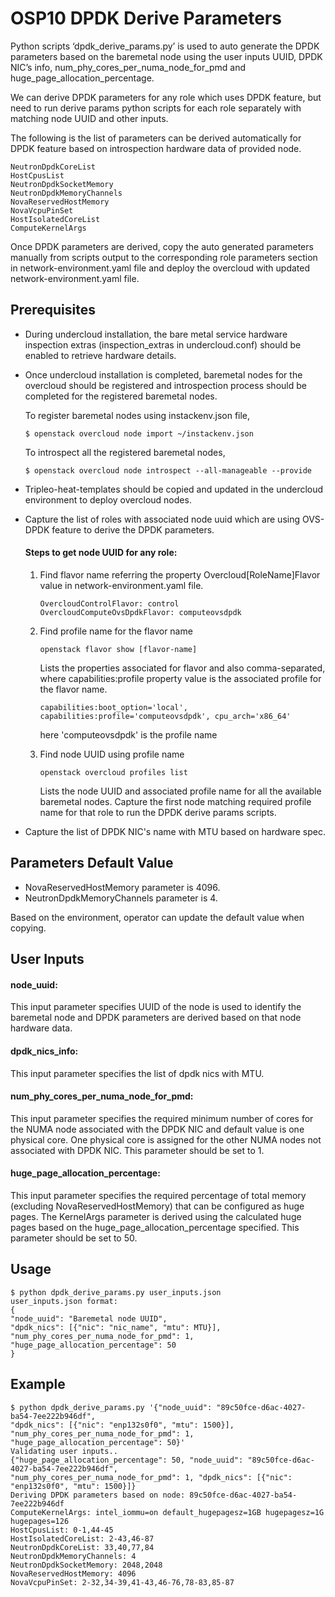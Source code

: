 # OSP10 DPDK Derive Parameters

Python scripts ‘dpdk_derive_params.py’ is used to auto generate the DPDK
parameters based on the baremetal node using the user inputs UUID,
DPDK NIC’s info, num_phy_cores_per_numa_node_for_pmd and
huge_page_allocation_percentage.

We can derive DPDK parameters for any role which uses DPDK feature, but need
to run derive params python scripts for each role separately with matching
node UUID and other inputs.

The following is the list of parameters can be derived automatically for
DPDK feature based on introspection hardware data of provided node.

```
NeutronDpdkCoreList
HostCpusList
NeutronDpdkSocketMemory
NeutronDpdkMemoryChannels
NovaReservedHostMemory
NovaVcpuPinSet
HostIsolatedCoreList
ComputeKernelArgs
```

Once DPDK parameters are derived, copy the auto generated parameters manually
from scripts output to the corresponding role parameters section in
network-environment.yaml file and deploy the overcloud with updated
network-environment.yaml file.

## Prerequisites
* During undercloud installation, the bare metal service hardware
  inspection extras (inspection_extras in undercloud.conf) should be enabled to
  retrieve hardware details.
* Once undercloud installation is completed, baremetal nodes for the overcloud
  should be registered and introspection process should be completed for
  the registered baremetal nodes.

  To register baremetal nodes using instackenv.json file,
  ```
  $ openstack overcloud node import ~/instackenv.json
  ```
  To introspect all the registered baremetal nodes,
  ```
  $ openstack overcloud node introspect --all-manageable --provide
  ```
* Tripleo-heat-templates should be copied and updated in the undercloud
  environment to deploy overcloud nodes.
* Capture the list of roles with associated node uuid which are using OVS-DPDK
  feature to derive the DPDK parameters.
  #### Steps to get node UUID for any role:
   1. Find flavor name referring the property Overcloud[RoleName]Flavor value in
      network-environment.yaml file.
      ```
      OvercloudControlFlavor: control
      OvercloudComputeOvsDpdkFlavor: computeovsdpdk
      ```
   1. Find profile name for the flavor name
      ```
      openstack flavor show [flavor-name]
      ```
      Lists the properties associated for flavor and also comma-separated,
      where capabilities:profile property value is the associated profile for
      the flavor name.

      ```
      capabilities:boot_option='local', capabilities:profile='computeovsdpdk', cpu_arch='x86_64'
      ```
      here 'computeovsdpdk' is the profile name

   1. Find node UUID using profile name
      ```
      openstack overcloud profiles list
      ```
      Lists the node UUID and associated profile name for all the available
      baremetal nodes.
      Capture the first node matching required profile name for that role to
      run the DPDK derive params scripts.
* Capture the list of DPDK NIC's name with MTU based on hardware spec.

## Parameters Default Value
* NovaReservedHostMemory parameter is 4096.
* NeutronDpdkMemoryChannels parameter is 4.

Based on the environment, operator can update the default value when copying.

## User Inputs

#### node_uuid:
This input parameter specifies UUID of the node is used to identify the
baremetal node and DPDK parameters are derived based on that node
hardware data.

#### dpdk_nics_info:
This input parameter specifies the list of dpdk nics with MTU.

#### num_phy_cores_per_numa_node_for_pmd:
This input parameter specifies the required minimum number of cores for
the NUMA node associated with the DPDK NIC and default value is one
physical core. One physical core is assigned for the other NUMA nodes not
associated with DPDK NIC. This parameter should be set to 1.

#### huge_page_allocation_percentage:
This input parameter specifies the required percentage of total memory
(excluding NovaReservedHostMemory) that can be configured as huge pages.
The KernelArgs parameter is derived using the calculated huge pages based
on the huge_page_allocation_percentage specified. This parameter should be
set to 50.

## Usage

```
$ python dpdk_derive_params.py user_inputs.json
user_inputs.json format:
{
"node_uuid": "Baremetal node UUID",
"dpdk_nics": [{"nic": "nic_name", "mtu": MTU}],
"num_phy_cores_per_numa_node_for_pmd": 1,
"huge_page_allocation_percentage": 50
}
```

## Example

```
$ python dpdk_derive_params.py '{"node_uuid": "89c50fce-d6ac-4027-ba54-7ee222b946df",
"dpdk_nics": [{"nic": "enp132s0f0", "mtu": 1500}],
"num_phy_cores_per_numa_node_for_pmd": 1, "huge_page_allocation_percentage": 50}'
Validating user inputs..
{"huge_page_allocation_percentage": 50, "node_uuid": "89c50fce-d6ac-4027-ba54-7ee222b946df",
"num_phy_cores_per_numa_node_for_pmd": 1, "dpdk_nics": [{"nic": "enp132s0f0", "mtu": 1500}]}
Deriving DPDK parameters based on node: 89c50fce-d6ac-4027-ba54-7ee222b946df
ComputeKernelArgs: intel_iommu=on default_hugepagesz=1GB hugepagesz=1G hugepages=126
HostCpusList: 0-1,44-45
HostIsolatedCoreList: 2-43,46-87
NeutronDpdkCoreList: 33,40,77,84
NeutronDpdkMemoryChannels: 4
NeutronDpdkSocketMemory: 2048,2048
NovaReservedHostMemory: 4096
NovaVcpuPinSet: 2-32,34-39,41-43,46-76,78-83,85-87
```
